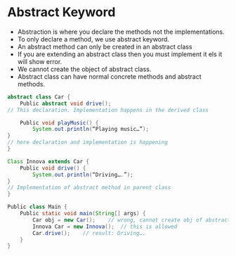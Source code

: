 # Abstract Keyword

- Abstraction is where you declare the methods not the implementations.
- To only declare a method, we use abstract keyword.
- An abstract method can only be created in an abstract class
- If you are extending an abstract class then you must implement it els it will show error.
- We cannot create the object of abstract class.
- Abstract class can have normal concrete methods and abstract methods.

```Java
abstract class Car {
	Public abstract void drive();
// This declaration. Implementation happens in the derived class

	Public void playMusic() {
		System.out.println(“Playing music…”);
}
// here declaration and implementation is happening
}

Class Innova extends Car {
	Public void drive() {
		System.out.println(“Driving….”);
}
// Implementation of abstract method in parent class
}

Public class Main {
	Public static void main(String[] args) {
		Car obj = new Car(); 	// wrong, cannot create obj of abstract class
		Innova Car = new Innova();  // this is allowed
		Car.drive();	// result: Driving….
	}
}
```
